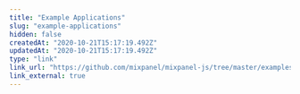 ```yaml
---
title: "Example Applications"
slug: "example-applications"
hidden: false
createdAt: "2020-10-21T15:17:19.492Z"
updatedAt: "2020-10-21T15:17:19.492Z"
type: "link"
link_url: "https://github.com/mixpanel/mixpanel-js/tree/master/examples"
link_external: true
---
```

